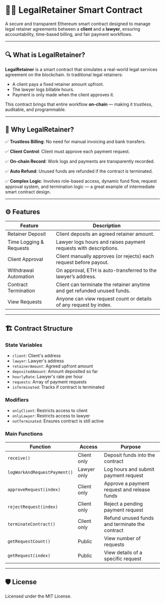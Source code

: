 # 🧑‍⚖️ LegalRetainer Smart Contract

A secure and transparent Ethereum smart contract designed to manage legal retainer agreements between a **client** and a **lawyer**, ensuring accountability, time-based billing, and fair payment workflows.

---

## 🔍 What is LegalRetainer?

**LegalRetainer** is a smart contract that simulates a real-world legal services agreement on the blockchain. In traditional legal retainers:
- A client pays a fixed retainer amount upfront.
- The lawyer logs billable hours.
- Payment is only made when the client approves it.

This contract brings that entire workflow **on-chain** — making it trustless, auditable, and programmable.

---

## 🧠 Why LegalRetainer?

✅ **Trustless Billing**: No need for manual invoicing and bank transfers.

✅ **Client Control**: Client must approve each payment request.

✅ **On-chain Record**: Work logs and payments are transparently recorded.

✅ **Auto Refund**: Unused funds are refunded if the contract is terminated.

✅ **Complex Logic**: Involves role-based access, dynamic fund flow, request approval system, and termination logic — a great example of intermediate smart contract design.

---

## ⚙️ Features

| Feature                     | Description                                                                 |
|----------------------------|-----------------------------------------------------------------------------|
| Retainer Deposit           | Client deposits an agreed retainer amount.                                  |
| Time Logging & Requests    | Lawyer logs hours and raises payment requests with descriptions.            |
| Client Approval            | Client manually approves (or rejects) each request before payout.           |
| Withdrawal Automation      | On approval, ETH is auto-transferred to the lawyer’s address.               |
| Contract Termination       | Client can terminate the retainer anytime and get refunded unused funds.    |
| View Requests              | Anyone can view request count or details of any request by index.           |

---

## 🏗️ Contract Structure

### State Variables
- `client`: Client's address
- `lawyer`: Lawyer's address
- `retainerAmount`: Agreed upfront amount
- `depositedAmount`: Amount deposited so far
- `hourlyRate`: Lawyer's rate per hour
- `requests`: Array of payment requests
- `isTerminated`: Tracks if contract is terminated

### Modifiers
- `onlyClient`: Restricts access to client
- `onlyLawyer`: Restricts access to lawyer
- `notTerminated`: Ensures contract is still active

### Main Functions

| Function                         | Access         | Purpose                                         |
|----------------------------------|----------------|-------------------------------------------------|
| `receive()`                      | Client only    | Deposit funds into the contract                 |
| `logWorkAndRequestPayment()`     | Lawyer only    | Log hours and submit payment request            |
| `approveRequest(index)`          | Client only    | Approve a payment request and release funds     |
| `rejectRequest(index)`           | Client only    | Reject a pending payment request                |
| `terminateContract()`            | Client only    | Refund unused funds and terminate the contract  |
| `getRequestCount()`              | Public         | View number of requests                         |
| `getRequest(index)`              | Public         | View details of a specific request              |

---

## 🛡️ License
Licensed under the MIT License.
